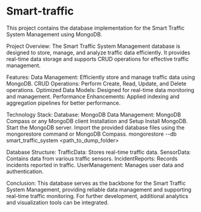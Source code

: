 # Smart-traffic
This project contains the database implementation for the Smart Traffic System Management using MongoDB.

Project Overview:
The Smart Traffic System Management database is designed to store, manage, and analyze traffic data efficiently. It provides real-time data storage and supports CRUD operations for effective traffic management.

Features:
Data Management: Efficiently store and manage traffic data using MongoDB.
CRUD Operations: Perform Create, Read, Update, and Delete operations.
Optimized Data Models: Designed for real-time data monitoring and management.
Performance Enhancements: Applied indexing and aggregation pipelines for better performance.

Technology Stack:
Database: MongoDB
Data Management: MongoDB Compass or any MongoDB client
Installation and Setup
Install MongoDB.
Start the MongoDB server.
Import the provided database files using the mongorestore command or MongoDB Compass.
mongorestore --db smart_traffic_system <path_to_dump_folder>

Database Structure:
TrafficData: Stores real-time traffic data.
SensorData: Contains data from various traffic sensors.
IncidentReports: Records incidents reported in traffic.
UserManagement: Manages user data and authentication.

Conclusion:
This database serves as the backbone for the Smart Traffic System Management, providing reliable data management and supporting real-time traffic monitoring. For further development, additional analytics and visualization tools can be integrated.
